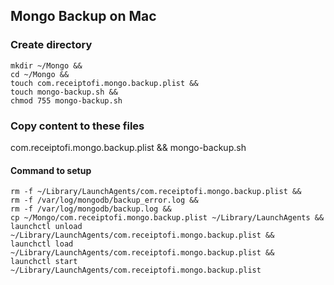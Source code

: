 ## Mongo Backup on Mac

### Create directory

    mkdir ~/Mongo &&
    cd ~/Mongo &&
    touch com.receiptofi.mongo.backup.plist &&
    touch mongo-backup.sh &&
    chmod 755 mongo-backup.sh  

### Copy content to these files
    
com.receiptofi.mongo.backup.plist && mongo-backup.sh 



#### Command to setup
    
    rm -f ~/Library/LaunchAgents/com.receiptofi.mongo.backup.plist &&
    rm -f /var/log/mongodb/backup_error.log &&
    rm -f /var/log/mongodb/backup.log &&
    cp ~/Mongo/com.receiptofi.mongo.backup.plist ~/Library/LaunchAgents &&
    launchctl unload ~/Library/LaunchAgents/com.receiptofi.mongo.backup.plist &&
    launchctl load ~/Library/LaunchAgents/com.receiptofi.mongo.backup.plist &&
    launchctl start ~/Library/LaunchAgents/com.receiptofi.mongo.backup.plist
    